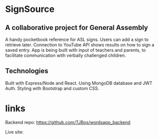 # SignSource

## A collaborative project for General Assembly

A handy pocketbook reference for ASL signs. Users can add a sign to retrieve later. Connection to YouTube API shows results on how to sign a saved entry. App is being built with input of teachers and parents, to facilitate communication with verbally challenged children.

## Technologies

Built with Express/Node and React. Using MongoDB database and JWT Auth. Styling with Bootstrap and custom CSS.

# links

Backend repo:
https://github.com/TJBos/wordsapp_backend

Live site:
